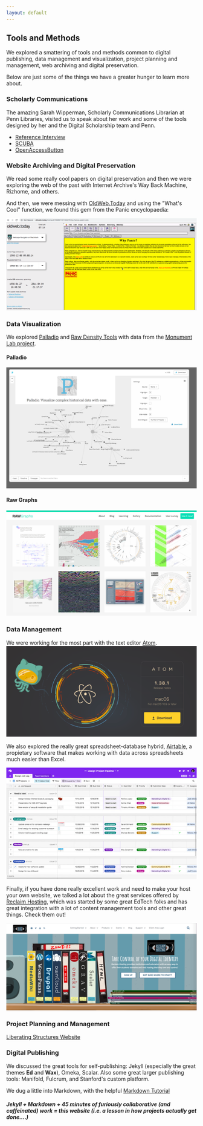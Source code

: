 ```yaml
---
layout: default
---
```


## Tools and Methods

We explored a smattering of tools and methods common to digital publishing, data management and visualization, project planning and management, web archiving and digital preservation.

Below are just some of the things we have a greater hunger to learn more about.

### Scholarly Communications

The amazing Sarah Wipperman, Scholarly Communications Librarian at Penn Libraries, visited us to speak about her work and some of the tools designed by her and the Digital Scholarship team and Penn.

* [Reference Interview](https://opencommons.uconn.edu/cgi/viewcontent.cgi?article=1012&context=libr_pubs)
* [SCUBA](http://bit.ly/creatingdefinitions)
* [OpenAccessButton](https://openaccessbutton.org/)

### Website Archiving and Digital Preservation

We read some really cool papers on digital preservation and then we were exploring the web of the past with Internet Archive's Way Back Machine, Rizhome, and others.

And then, we were messing with [OldWeb.Today](oldweb.today) and using the "What's Cool" function, we found this gem from the Panic encyclopaedia:

![Why Panic? Website](images/whypanic.png)

### Data Visualization

We explored [Palladio](http://hdlab.stanford.edu/palladio/) and [Raw Density Tools](https://app.rawgraphs.io/) with data from the [Monument Lab project](https://monumentlab.com/projects). 

#### Palladio
![Palladio image](images/tools_palladio.png)

#### Raw Graphs
![Raw Graphs image](images/tools_raw.png)

### Data Management

We were working for the most part with the text editor [Atom](https://atom.io/). 
![Atom text editor](images/tools_atom.png)

We also explored the really great spreadsheet-database hybrid, [Airtable](https://airtable.com/), a propietary software that makes working with data across spreadsheets much easier than Excel. 

![Airtable](images/tools_airtabl.jpg)

Finally, if you have done really excellent work and need to make your host your own website, we talked a lot about the great services offered by [Reclaim Hosting](https://reclaimhosting.com/), which was started by some great EdTech folks and has great integration with a lot of content management tools and other great things. Check them out!

![Reclaim Hosting Website Screen grab](images/tools_reclaim.png)

### Project Planning and Management

[Liberating Structures Website](http://www.liberatingstructures.com/)

### Digital Publishing 

We discussed the great tools for self-publishing: Jekyll (especially the great themes **Ed** and **Wax**), Omeka, Scalar. 
Also some great larger publishing tools: Manifold, Fulcrum, and Stanford's custom platform.

We dug a little into Markdown, with the helpful [Markdown Tutorial](https://www.markdowntutorial.com/)

#### _Jekyll + Markdown + 45 minutes of furiously collaborative (and caffeinated) work = this website (i.e. a lesson in how projects actually get done....)_


###  
